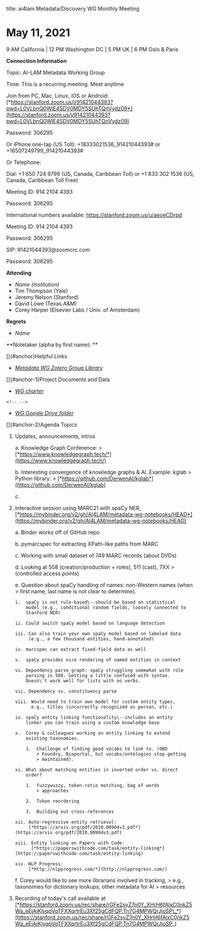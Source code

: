 title: ai4lam Metadata/Discovery WG Monthly Meeting

# May 11, 2021

9 AM California \| 12 PM Washington DC \| 5 PM UK \| 6 PM Oslo & Paris

**Connection Information**

Topic: AI-LAM Metadata Working Group

Time: This is a recurring meeting. Meet anytime

Join from PC, Mac, Linux, iOS or Android:
[*https://stanford.zoom.us/j/91421044393?pwd=L0VLbnQ0WlE4SDV0MDY5SUhTQnVydz09*](https://stanford.zoom.us/j/91421044393?pwd=L0VLbnQ0WlE4SDV0MDY5SUhTQnVydz09)

Password: 306295

Or iPhone one-tap (US Toll): +18333021536,,91421044393# or
+16507249799,,91421044393#

Or Telephone:

Dial: +1 650 724 9799 (US, Canada, Caribbean Toll) or +1 833 302 1536
(US, Canada, Caribbean Toll Free)

Meeting ID: 914 2104 4393

Password: 306295

International numbers available: https://stanford.zoom.us/u/aeoeCDrpd

Meeting ID: 914 2104 4393

Password: 306295

SIP: 91421044393\@zoomcrc.com

Password: 306295

**Attending**

-   *Name (institution)*
-   Tim Thompson (Yale)
-   Jeremy Nelson (Stanford)
-   David Lowe (Texas A&M)
-   Corey Harper (Elsevier Labs / Univ. of Amsterdam)

**Regrets**

-   *Name*

**Notetaker (alpha by first name): **

[]{#anchor}Helpful Links

-   [*Metadata WG Zotero Group
    Library*](https://www.zotero.org/groups/2709151/ai4lam_metadata_wg/library)

[]{#anchor-1}Project Documents and Data

-   [*WG
    charter*](https://drive.google.com/file/d/1ypcx2F30siqr-KYOKFZtVv8h9PIS9a77/view?usp=sharing)

```{=html}
<!-- -->
```
-   [*WG Google Drive
    folder*](https://drive.google.com/drive/folders/1cpZtbjKadgD30794fD97XY-EChUSy2r9?usp=sharing)

[]{#anchor-2}Agenda Topics

1.  Updates, announcements, intros

    a.  Knowledge Graph Conference:
        > [*https://www.knowledgegraph.tech/*](https://www.knowledgegraph.tech/)

    b.  Interesting convergence of knowledge graphs & AI. Example: kglab
        > Python library:
        > [*https://github.com/DerwenAI/kglab*](https://github.com/DerwenAI/kglab)

    c.  

1.  Interactive session using MARC21 with spaCy NER,
    [*https://mybinder.org/v2/gh/AI4LAM/metadata-wg-notebooks/HEAD*](https://mybinder.org/v2/gh/AI4LAM/metadata-wg-notebooks/HEAD)

    a.  Binder works off of GitHub repo

    b.  pymarcspec for extracting XPath-like paths from MARC

    c.  Working with small dataset of 749 MARC records (about DVDs)

    d.  Looking at 508 (creation/production + roles), 511 (cast), 7XX
        > (controlled access points)

    e.  Question about spaCy handling of names: non-Western names (when
        > first name, last name is not clear to determine).

        i.  spaCy is not rule-based\--should be based on statistical
            model (e.g., conditional random fields, loosely connected to
            Stanford NER)

        ii. Could switch spaCy model based on language detection

        iii. Can also train your own spaCy model based on labeled data
             (e.g., a few thousand entities, hand-annotated)

        iv. marcspec can extract fixed-field data as well

        v.  spaCy provides nice rendering of named entities in context

        vi. Dependency parse graph: spaCy struggling somewhat with role
            parsing in 508. Getting a little confused with syntax.
            Doesn\'t work well for lists with no verbs.

        vii. Dependency vs. constituency parse

        viii. Would need to train own model for custom entity types,
              e.g., titles (incorrectly recognized as person, etc.)

        ix. spaCy entity linking functionality\--includes an entity
            linker you can train using a custom knowledge base

        x.  Corey & colleagues working on entity linking to extend
            existing taxonomies.

            1.  Challenge of finding good vocabs to link to. (OBO
                > Foundry, Bioportal, but vocabs/ontologies stop getting
                > maintained).

        xi. What about matching entities in inverted order vs. direct
            order?

            1.  fuzzywuzzy, token-ratio matching, bag of words
                > approaches

            2.  Token reordering

            3.  Building out cross-references

        xii. Auto-regressive entity retrieval:
             [*https://arxiv.org/pdf/2010.00904v3.pdf*](https://arxiv.org/pdf/2010.00904v3.pdf)

        xiii. Entity linking on Papers with Code:
              [*https://paperswithcode.com/task/entity-linking*](https://paperswithcode.com/task/entity-linking)

        xiv. NLP Progress:
             [*http://nlpprogress.com/*](http://nlpprogress.com/)

    f.  Corey would like to see more librarians involved in tracking,
        > e.g., taxonomies for dictionary lookups, other metadata for AI
        > resources

2.  Recording of today's call available at
    [*https://stanford.zoom.us/rec/share/rGFe2syZ7n0Y_XHrH6fAlxC0nkZ5Wa_eEjAiKjyqpVqTFXXqrtrEu3Xf25gCdFQP.Tn7G4MPWQrJjoSP\_*](https://stanford.zoom.us/rec/share/rGFe2syZ7n0Y_XHrH6fAlxC0nkZ5Wa_eEjAiKjyqpVqTFXXqrtrEu3Xf25gCdFQP.Tn7G4MPWQrJjoSP_)
